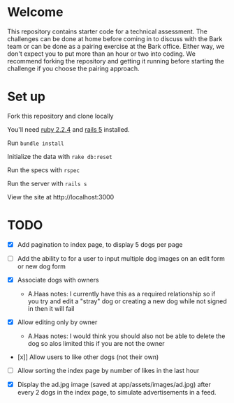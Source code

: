 # Welcome

This repository contains starter code for a technical assessment. The challenges can be done at home before coming in to discuss with the Bark team or can be done as a pairing exercise at the Bark office. Either way, we don't expect you to put more than an hour or two into coding. We recommend forking the repository and getting it running before starting the challenge if you choose the pairing approach.

# Set up

Fork this repository and clone locally

You'll need [ruby 2.2.4](https://rvm.io/rvm/install) and [rails 5](http://guides.rubyonrails.org/getting_started.html#installing-rails) installed.

Run `bundle install`

Initialize the data with `rake db:reset`

Run the specs with `rspec`

Run the server with `rails s`

View the site at http://localhost:3000

# TODO

- [x] Add pagination to index page, to display 5 dogs per page

- [ ] Add the ability to for a user to input multiple dog images on an edit form or new dog form

- [x] Associate dogs with owners

  - A.Haas notes: I currently have this as a required relationship so if you try and edit a "stray" dog or creating a new dog while not signed in then it will fail

- [x] Allow editing only by owner

  - A.Haas notes: I would think you should also not be able to delete the dog so alos limited this if you are not the owner

- [x]] Allow users to like other dogs (not their own)

- [ ] Allow sorting the index page by number of likes in the last hour

- [x] Display the ad.jpg image (saved at app/assets/images/ad.jpg) after every 2 dogs in the index page, to simulate advertisements in a feed.
